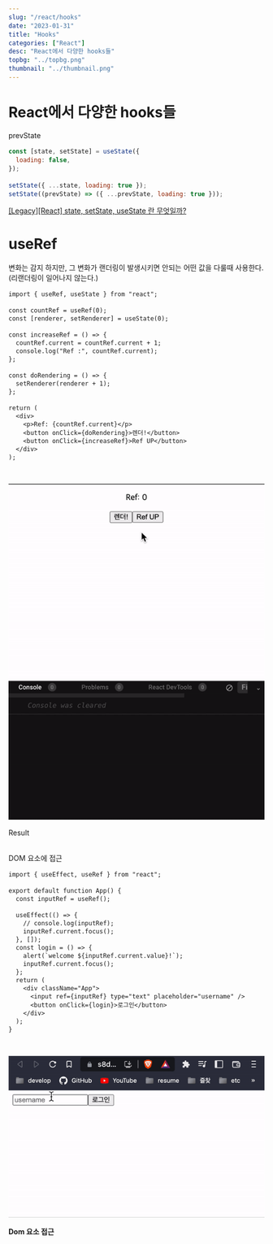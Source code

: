 ```yaml
---
slug: "/react/hooks"
date: "2023-01-31"
title: "Hooks"
categories: ["React"]
desc: "React에서 다양한 hooks들"
topbg: "../topbg.png"
thumbnail: "../thumbnail.png"
---
```


# React에서 다양한 hooks들

prevState

```jsx
const [state, setState] = useState({
  loading: false,
});

setState({ ...state, loading: true });
setState((prevState) => ({ ...prevState, loading: true }));
```

[[Legacy][React] state, setState, useState 란 무엇일까?](https://codiving.kr/21)

# useRef

변화는 감지 하지만, 그 변화가 랜더링이 발생시키면 안되는 어떤 값을 다룰때 사용한다. (리랜더링이 일어나지 않는다.)

```tsx
import { useRef, useState } from "react";

const countRef = useRef(0);
const [renderer, setRenderer] = useState(0);

const increaseRef = () => {
  countRef.current = countRef.current + 1;
  console.log("Ref :", countRef.current);
};

const doRendering = () => {
  setRenderer(renderer + 1);
};

return (
  <div>
    <p>Ref: {countRef.current}</p>
    <button onClick={doRendering}>렌더!</button>
    <button onClick={increaseRef}>Ref UP</button>
  </div>
);
```

<br />

<p align="center">
  <img src="ezgif.com-gif-maker.gif" />
</p>
<figcaption>Result</figcaption>

<br />

DOM 요소에 접근

```tsx
import { useEffect, useRef } from "react";

export default function App() {
  const inputRef = useRef();

  useEffect(() => {
    // console.log(inputRef);
    inputRef.current.focus();
  }, []);
  const login = () => {
    alert(`welcome ${inputRef.current.value}!`);
    inputRef.current.focus();
  };
  return (
    <div className="App">
      <input ref={inputRef} type="text" placeholder="username" />
      <button onClick={login}>로그인</button>
    </div>
  );
}
```

<br />

<p align="center">
  <img src="ezgif.com-gif-maker1.gif" />
</p>

<figcaption><b>Dom 요소 접근</b></figcaption>
